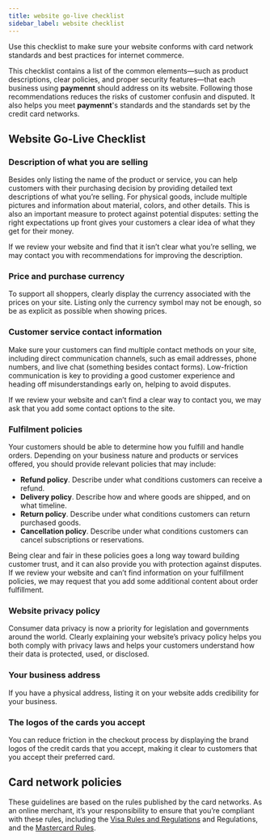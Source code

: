 ```yaml
---
title: website go-live checklist
sidebar_label: website checklist
---
```


Use this checklist to make sure your website conforms with card network standards and best practices for internet commerce.

This checklist contains a list of the common elements—such as product descriptions, clear policies, and proper security features—that each business using **paymennt** should address on its website. Following those recommendations reduces the risks of customer confusin and disputed. It also helps you meet **paymennt**'s standards and the standards set by the credit card networks.

## Website Go-Live Checklist

### Description of what you are selling

Besides only listing the name of the product or service, you can help customers with their purchasing decision by providing detailed text descriptions of what you’re selling. For physical goods, include multiple pictures and information about material, colors, and other details. This is also an important measure to protect against potential disputes: setting the right expectations up front gives your customers a clear idea of what they get for their money.

If we review your website and find that it isn’t clear what you’re selling, we may contact you with recommendations for improving the description.

### Price and purchase currency

To support all shoppers, clearly display the currency associated with the prices on your site. Listing only the currency symbol may not be enough, so be as explicit as possible when showing prices.

### Customer service contact information

Make sure your customers can find multiple contact methods on your site, including direct communication channels, such as email addresses, phone numbers, and live chat (something besides contact forms). Low-friction communication is key to providing a good customer experience and heading off misunderstandings early on, helping to avoid disputes.

​​If we review your website and can’t find a clear way to contact you, we may ask that you add some contact options to the site.

### Fulfilment policies

Your customers should be able to determine how you fulfill and handle orders. Depending on your business nature and products or services offered, you should provide relevant policies that may include:

- **Refund policy**. Describe under what conditions customers can receive a refund.
- **Delivery policy**. Describe how and where goods are shipped, and on what timeline.
- **Return policy**. Describe under what conditions customers can return purchased goods.
- **Cancellation policy**. Describe under what conditions customers can cancel subscriptions or reservations.

Being clear and fair in these policies goes a long way toward building customer trust, and it can also provide you with protection against disputes. If we review your website and can’t find information on your fulfillment policies, we may request that you add some additional content about order fulfillment.

### Website privacy policy

Consumer data privacy is now a priority for legislation and governments around the world. Clearly explaining your website’s privacy policy helps you both comply with privacy laws and helps your customers understand how their data is protected, used, or disclosed.

### Your business address

If you have a physical address, listing it on your website adds credibility for your business.

### The logos of the cards you accept

You can reduce friction in the checkout process by displaying the brand logos of the credit cards that you accept, making it clear to customers that you accept their preferred card.

## Card network policies

These guidelines are based on the rules published by the card networks. As an online merchant, it’s your responsibility to ensure that you’re compliant with these rules, including the [Visa Rules and Regulations](https://usa.visa.com/dam/VCOM/download/about-visa/visa-rules-public.pdf) and Regulations, and the [Mastercard Rules](https://www.mastercard.us/en-us/business/overview/support/rules.html).
